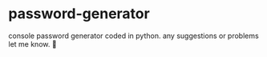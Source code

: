 # password-generator
console password generator coded in python.
any suggestions or problems let me know. 🌼
